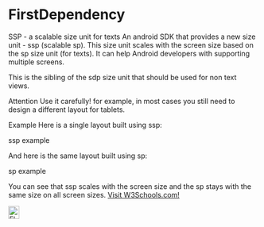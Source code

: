 # FirstDependency
SSP - a scalable size unit for texts
An android SDK that provides a new size unit - ssp (scalable sp). This size unit scales with the screen size based on the sp size unit (for texts). It can help Android developers with supporting multiple screens.

This is the sibling of the sdp size unit that should be used for non text views.

Attention
Use it carefully! for example, in most cases you still need to design a different layout for tablets.

Example
Here is a single layout built using ssp:

ssp example

And here is the same layout built using sp:

sp example

You can see that ssp scales with the screen size and the sp stays with the same size on all screen sizes.
<a href="https://www.w3schools.com">Visit W3Schools.com!</a>



<img src="https://github.com/AsifAnjum/FirstDependency/blob/master/logo%203kx3k.png" style="width:22px; height:26px;" title="White flower" alt="Flower">
